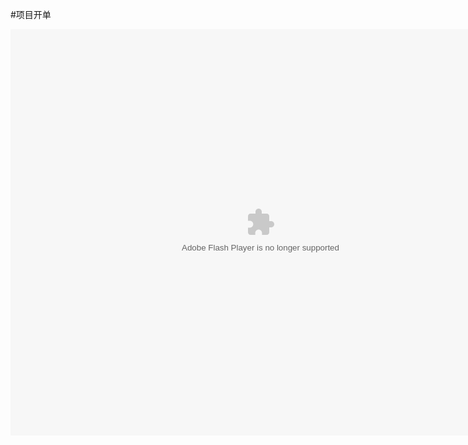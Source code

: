 #项目开单

<embed src="http://resource.3cwdb.com/kailong-donghua/%CF%EE%C4%BF%B9%DC%C0%ED-2%C9%CC%CE%F1%BF%AA%B5%A5.swf" width="800" height="650"  pluginspage="http://www.macromedia.com/go/getflashplayer" 
type="application/x-shockwave-flash" ></embed>